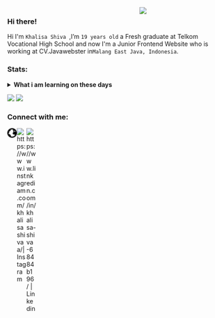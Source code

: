 <img align='right' src='https://user-images.githubusercontent.com/5713670/87202985-820dcb80-c2b6-11ea-9f56-7ec461c497c3.gif' width='200'>

### Hi there! 
Hi I'm `Khalisa Shiva `,I’m `19 years old` a Fresh graduate at Telkom Vocational High School and now I'm a Junior Frontend Website who is working at CV.Javawebster in`Malang East Java, Indonesia`.

### Stats:
<details>
 <summary><strong>What i am learning on these days</strong></summary>
    - 🔭 I’m currently Fresh Graduate at Telkom Vocational High School Malang </br>
    - 🌱 I’m usually use framework Node.js </br>
    - 💬 Ask me about anything.</br>
    - 📫 How to reach me: <a href="khalisa.shiva@gmail.com">Email me!</a>  </br>
    - 😄 Pronouns: She/Her </br>
</details>
<p>
    <img src="https://github-readme-stats.vercel.app/api?username=khalisas&hide=contribs,prs&show_icons=true&hide_border=true&title_color=000" />
    <img src="https://github-readme-stats.vercel.app/api/top-langs/?username=khalisas&layout=compact" height=180 />
</p>

### Connect with me:


[<img align="left" alt="https://github.com/khalisas" width="22px" src="https://raw.githubusercontent.com/iconic/open-iconic/master/svg/globe.svg" />][website]
[<img align="left" alt="https://www.instagram.com/khalisashivaa/| Instagram" width="22px" src="https://cdn.jsdelivr.net/npm/simple-icons@v3/icons/instagram.svg" />][instagram]
[<img align="left" alt="https://www.linkedin.com/in/khalisa-shiva-68484b196/ | Linkedin" width="22px" src="https://cdn.jsdelivr.net/npm/simple-icons@v3/icons/linkedin.svg" />][linkedin]



[instagram]: https://www.instagram.com/khalisashiva/
[website]: https://github.com/khalisas
[linkedin]: https://www.linkedin.com/in/khalisa-shiva-68484b196
